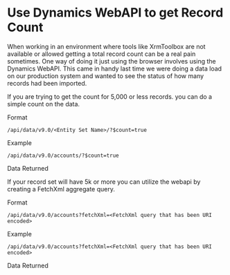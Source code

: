 # Use Dynamics WebAPI to get Record Count

When working in an environment where tools like XrmToolbox are not available or allowed getting a total record count can be a real pain sometimes.  One way of doing it just using the browser involves using the Dynamics WebAPI.  This came in handy last time we were doing a data load on our production system and wanted to see the status of how many records had been imported.

If you are trying to get the count for 5,000 or less records. you can do a simple count on the data.

Format
``````
/api/data/v9.0/<Entity Set Name>/?$count=true
``````

Example
``````
/api/data/v9.0/accounts/?$count=true
``````

Data Returned

If your record set will have 5k or more you can utilize the webapi by creating a FetchXml aggregate query.

Format
``````
/api/data/v9.0/accounts?fetchXml=<FetchXml query that has been URI encoded>
``````

Example
``````
/api/data/v9.0/accounts?fetchXml=<FetchXml query that has been URI encoded>
``````
Data Returned
<!--stackedit_data:
eyJoaXN0b3J5IjpbMTU0OTgwMTI5Ml19
-->